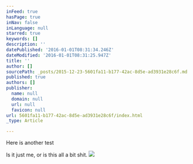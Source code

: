 ```yaml
---
inFeed: true
hasPage: true
inNav: false
inLanguage: null
starred: true
keywords: []
description: ''
datePublished: '2016-01-01T08:31:34.246Z'
dateModified: '2016-01-01T08:31:25.947Z'
title: ''
author: []
sourcePath: _posts/2015-12-23-5601fa11-b177-42ac-8d5e-ad3931e28c6f.md
published: true
authors: []
publisher:
  name: null
  domain: null
  url: null
  favicon: null
url: 5601fa11-b177-42ac-8d5e-ad3931e28c6f/index.html
_type: Article

---
```

Here is another test 

Is it just me, or is this all a bit shit.
![](https://the-grid-user-content.s3-us-west-2.amazonaws.com/702adde7-1508-4ad3-951d-8fc0914314d7.jpg)